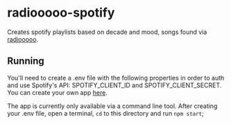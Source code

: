 # radiooooo-spotify

Creates spotify playlists based on decade and mood, songs found via [radiooooo](http://radiooooo.com/).

## Running
You'll need to create a .env file with the following properties in order to auth and use Spotify's API: SPOTIFY_CLIENT_ID and SPOTIFY_CLIENT_SECRET. You can create your own app [here](https://developer.spotify.com/web-api/).

The app is currently only available via a command line tool. After creating your .env file, open a terminal, `cd` to this directory and run `npm start`;